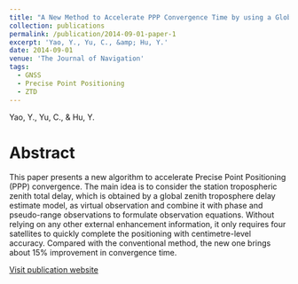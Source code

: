 ```yaml
---
title: "A New Method to Accelerate PPP Convergence Time by using a Global Zenith Troposphere Delay Estimate Model"
collection: publications
permalink: /publication/2014-09-01-paper-1
excerpt: 'Yao, Y., Yu, C., &amp; Hu, Y.'
date: 2014-09-01
venue: 'The Journal of Navigation'
tags:
  - GNSS
  - Precise Point Positioning
  - ZTD
---
```

Yao, Y., Yu, C., &amp; Hu, Y.

Abstract
=====
This paper presents a new algorithm to accelerate Precise Point Positioning (PPP) convergence. The main idea is to consider the station tropospheric zenith total delay, which is obtained by a global zenith troposphere delay estimate model, as virtual observation and combine it with phase and pseudo-range observations to formulate observation equations. Without relying on any other external enhancement information, it only requires four satellites to quickly complete the positioning with centimetre-level accuracy. Compared with the conventional method, the new one brings about 15% improvement in convergence time.  

[Visit publication website](https://doi.org/10.1017/s0373463314000265)
